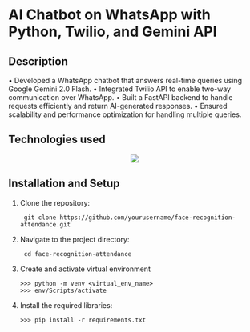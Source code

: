 # AI Chatbot on WhatsApp with Python, Twilio, and Gemini API


## Description

• Developed a WhatsApp chatbot that answers real-time queries using Google Gemini 2.0 Flash.
• Integrated Twilio API to enable two-way communication over WhatsApp.
• Built a FastAPI backend to handle requests efficiently and return AI-generated responses.
• Ensured scalability and performance optimization for handling multiple queries.

## Technologies used
<p align="center">
  <a href="https://skillicons.dev">
    <img src="https://skillicons.dev/icons?i=python,fastapi,postgresql,gcp,git" />
  </a>
</p>

## Installation and Setup

1. Clone the repository:

        git clone https://github.com/yourusername/face-recognition-attendance.git

2. Navigate to the project directory:

        cd face-recognition-attendance

3. Create and activate virtual environment

       >>> python -m venv <virtual_env_name>
       >>> env/Scripts/activate

4. Install the required libraries:

       >>> pip install -r requirements.txt
